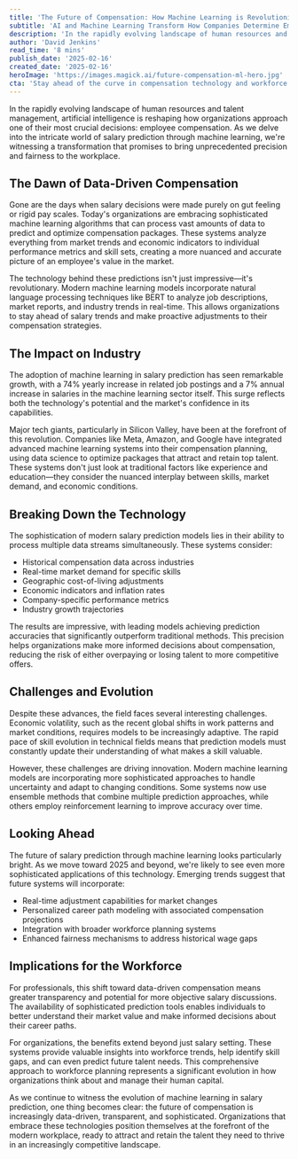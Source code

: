 ```yaml
---
title: 'The Future of Compensation: How Machine Learning is Revolutionizing Salary Prediction'
subtitle: 'AI and Machine Learning Transform How Companies Determine Employee Pay'
description: 'In the rapidly evolving landscape of human resources and talent management, artificial intelligence is reshaping how organizations approach one of their most crucial decisions: employee compensation. As we delve into the intricate world of salary prediction through machine learning, we\'re witnessing a transformation that promises to bring unprecedented precision and fairness to the workplace.'
author: 'David Jenkins'
read_time: '8 mins'
publish_date: '2025-02-16'
created_date: '2025-02-16'
heroImage: 'https://images.magick.ai/future-compensation-ml-hero.jpg'
cta: 'Stay ahead of the curve in compensation technology and workforce innovation. Follow us on LinkedIn for regular updates on how AI is transforming the future of work.'
---
```


In the rapidly evolving landscape of human resources and talent management, artificial intelligence is reshaping how organizations approach one of their most crucial decisions: employee compensation. As we delve into the intricate world of salary prediction through machine learning, we're witnessing a transformation that promises to bring unprecedented precision and fairness to the workplace.

## The Dawn of Data-Driven Compensation

Gone are the days when salary decisions were made purely on gut feeling or rigid pay scales. Today's organizations are embracing sophisticated machine learning algorithms that can process vast amounts of data to predict and optimize compensation packages. These systems analyze everything from market trends and economic indicators to individual performance metrics and skill sets, creating a more nuanced and accurate picture of an employee's value in the market.

The technology behind these predictions isn't just impressive—it's revolutionary. Modern machine learning models incorporate natural language processing techniques like BERT to analyze job descriptions, market reports, and industry trends in real-time. This allows organizations to stay ahead of salary trends and make proactive adjustments to their compensation strategies.

## The Impact on Industry

The adoption of machine learning in salary prediction has seen remarkable growth, with a 74% yearly increase in related job postings and a 7% annual increase in salaries in the machine learning sector itself. This surge reflects both the technology's potential and the market's confidence in its capabilities.

Major tech giants, particularly in Silicon Valley, have been at the forefront of this revolution. Companies like Meta, Amazon, and Google have integrated advanced machine learning systems into their compensation planning, using data science to optimize packages that attract and retain top talent. These systems don't just look at traditional factors like experience and education—they consider the nuanced interplay between skills, market demand, and economic conditions.

## Breaking Down the Technology

The sophistication of modern salary prediction models lies in their ability to process multiple data streams simultaneously. These systems consider:

- Historical compensation data across industries
- Real-time market demand for specific skills
- Geographic cost-of-living adjustments
- Economic indicators and inflation rates
- Company-specific performance metrics
- Industry growth trajectories

The results are impressive, with leading models achieving prediction accuracies that significantly outperform traditional methods. This precision helps organizations make more informed decisions about compensation, reducing the risk of either overpaying or losing talent to more competitive offers.

## Challenges and Evolution

Despite these advances, the field faces several interesting challenges. Economic volatility, such as the recent global shifts in work patterns and market conditions, requires models to be increasingly adaptive. The rapid pace of skill evolution in technical fields means that prediction models must constantly update their understanding of what makes a skill valuable.

However, these challenges are driving innovation. Modern machine learning models are incorporating more sophisticated approaches to handle uncertainty and adapt to changing conditions. Some systems now use ensemble methods that combine multiple prediction approaches, while others employ reinforcement learning to improve accuracy over time.

## Looking Ahead

The future of salary prediction through machine learning looks particularly bright. As we move toward 2025 and beyond, we're likely to see even more sophisticated applications of this technology. Emerging trends suggest that future systems will incorporate:

- Real-time adjustment capabilities for market changes
- Personalized career path modeling with associated compensation projections
- Integration with broader workforce planning systems
- Enhanced fairness mechanisms to address historical wage gaps

## Implications for the Workforce

For professionals, this shift toward data-driven compensation means greater transparency and potential for more objective salary discussions. The availability of sophisticated prediction tools enables individuals to better understand their market value and make informed decisions about their career paths.

For organizations, the benefits extend beyond just salary setting. These systems provide valuable insights into workforce trends, help identify skill gaps, and can even predict future talent needs. This comprehensive approach to workforce planning represents a significant evolution in how organizations think about and manage their human capital.

As we continue to witness the evolution of machine learning in salary prediction, one thing becomes clear: the future of compensation is increasingly data-driven, transparent, and sophisticated. Organizations that embrace these technologies position themselves at the forefront of the modern workplace, ready to attract and retain the talent they need to thrive in an increasingly competitive landscape.